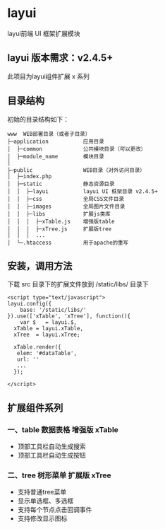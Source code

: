 # layui
layui前端 UI 框架扩展模块


## layui 版本需求：v2.4.5+

此项目为layui组件扩展 x 系列


## 目录结构

初始的目录结构如下：

~~~
www  WEB部署目录（或者子目录）
├─application           应用目录
│  ├─common             公共模块目录（可以更改）
│  ├─module_name        模块目录
│
├─public                WEB目录（对外访问目录）
│  ├─index.php  
│  ├─static             静态资源目录
│  │  ├─layui           layui UI 框架目录 v2.4.5+
│  │  ├─css             全局CSS文件目录
│  │  ├─images          全局图片文件目录
│  │  ├─libs            扩展js类库
│  │  │  ├─xTable.js    增强版table
│  │  │  ├─xTree.js     扩展版tree
│  │  │  ...
│  └─.htaccess          用于apache的重写
~~~


## 安装，调用方法

下载 src 目录下的扩展文件放到 /static/libs/ 目录下
~~~
<script type="text/javascript">
layui.config({
	base: '/static/libs/'
}).use(['xTable', 'xTree'], function(){
	var $   = layui.$,
  xTable = layui.xTable,
  xTree  = layui.xTree;
  
  xTable.render({
   elem: '#dataTable',
   url: ''
   ...
  });
 
</script>
~~~


## 扩展组件系列

### 一、table 数据表格 增强版 xTable
  * 顶部工具栏自动生成搜索
  * 顶部工具栏自动生成按钮
  
### 二、tree 树形菜单 扩展版 xTree
  * 支持普通tree菜单
  * 显示单选框、多选框
  * 支持每个节点点击回调事件
  * 支持修改显示图标
